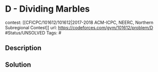 # D - Dividing Marbles

contest: [[CFICPC/101612/101612|2017-2018 ACM-ICPC, NEERC, Northern Subregional Contest]]
url: https://codeforces.com/gym/101612/problem/D
#Status/UNSOLVED
Tags: #

## Description

## Solution

